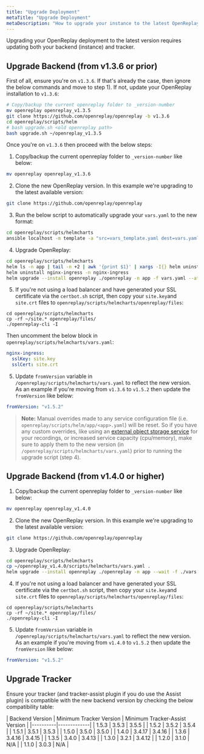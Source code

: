 ```yaml
---
title: "Upgrade Deployment"
metaTitle: "Upgrade Deployment"
metaDescription: "How to upgrade your instance to the latest OpenReplay version."
---
```


Upgrading your OpenReplay deployment to the latest version requires updating both your backend (instance) and tracker.

## Upgrade Backend (from v1.3.6 or prior)

First of all, ensure you're on `v1.3.6`. If that's already the case, then ignore the below commands and move to step 1). If not, update your OpenReplay installation to `v1.3.6`:
   
```bash 
# Copy/backup the current openreplay folder to _version-number
mv openreplay openreplay_v1.3.5
git clone https://github.com/openreplay/openreplay -b v1.3.6
cd openreplay/scripts/helm
# bash upgrade.sh <old openreplay path>
bash upgrade.sh ~/openreplay_v1.3.5
```

Once you're on `v1.3.6` then proceed with the below steps:

1. Copy/backup the current openreplay folder to `_version-number` like below:
   
  ```bash 
  mv openreplay openreplay_v1.3.6
  ```

2. Clone the new OpenReplay version. In this example we're upgrading to the latest available version:
   
  ```bash 
  git clone https://github.com/openreplay/openreplay
  ```

3. Run the below script to automatically upgrade your `vars.yaml` to the new format:
  
  ```bash
  cd openreplay/scripts/helmcharts
  ansible localhost -m template -a "src=vars_template.yaml dest=vars.yaml" -e @~/openreplay_v1.3.6/scripts/helm/vars.yaml
  ```

4. Upgrade OpenReplay:

  ```bash
  cd openreplay/scripts/helmcharts
  helm ls -n app | tail -n +2 | awk '{print $1}' | xargs -I{} helm uninstall {} -n app
  helm uninstall nginx-ingress -n nginx-ingress
  helm upgrade --install openreplay ./openreplay -n app -f vars.yaml --atomic --set forceMigration=true
  ```
  
5. If you're not using a load balancer and have generated your SSL certificate via the `certbot.sh` script, then copy your `site.key`and `site.crt` files to `openreplay/scripts/helmcharts/openreplay/files`:

  ```
  cd openreplay/scripts/helmcharts
  cp -rf ~/site.* openreplay/files/
  ./openreplay-cli -I
  ```

Then uncomment the below block in `openreplay/scripts/helmcharts/vars.yaml`:
   
   ```yaml
   nginx-ingress:
     sslKey: site.key
     sslCert: site.crt
   ```

5. Update `fromVersion` variable in `/openreplay/scripts/helmcharts/vars.yaml` to reflect the new version. As an example if you're moving from `v1.3.6` to `v1.5.2` then update the `fromVersion` like below:
  
  ```yaml
  fromVersion: "v1.5.2"
  ```

> **Note:** 
Manual overrides made to any service configuration file (i.e. `openreplay/scripts/helm/app/<app>.yaml`) will be reset. So if you have any custom overrides, like using an [external object storage service](/configuration/recordings-storage) for your recordings, or increased service capacity (cpu/memory), make sure to apply them to the new version (in `/openreplay/scripts/helmcharts/vars.yaml`) prior to running the upgrade script (step 4).

## Upgrade Backend (from v1.4.0 or higher)

1. Copy/backup the current openreplay folder to `_version-number` like below:
   
  ```bash 
  mv openreplay openreplay_v1.4.0
  ```

2. Clone the new OpenReplay version. In this example we're upgrading to the latest available version:
   
  ```bash 
  git clone https://github.com/openreplay/openreplay
  ```

3. Upgrade OpenReplay:

  ```bash
  cd openreplay/scripts/helmcharts
  cp ~/openreplay_v1.4.0/scripts/helmcharts/vars.yaml .
  helm upgrade --install openreplay ./openreplay -n app --wait -f ./vars.yaml --atomic
  ```
  
4. If you're not using a load balancer and have generated your SSL certificate via the `certbot.sh` script, then copy your `site.key`and `site.crt` files to `openreplay/scripts/helmcharts/openreplay/files`:

  ```
  cd openreplay/scripts/helmcharts
  cp -rf ~/site.* openreplay/files/
  ./openreplay-cli -I
  ```

5. Update `fromVersion` variable in `/openreplay/scripts/helmcharts/vars.yaml` to reflect the new version. As an example if you're moving from `v1.4.0` to `v1.5.2` then update the `fromVersion` like below:
  
  ```yaml
  fromVersion: "v1.5.2"
  ```

## Upgrade Tracker

Ensure your tracker (and tracker-assist plugin if you do use the Assist plugin) is compatible with the new backend version by checking the below compatibility table:

| Backend Version | Minimum Tracker Version | Minimum Tracker-Assist Version |
|----------|-------------|
| 1.5.3 | 3.5.3 | 3.5.5 |
| 1.5.2 | 3.5.2 | 3.5.4 |
| 1.5.1 | 3.5.1 | 3.5.3 |
| 1.5.0 | 3.5.0 | 3.5.0 |
| 1.4.0 | 3.4.17 | 3.4.16 |
| 1.3.6 | 3.4.16 | 3.4.15 |
| 1.3.5 | 3.4.0 | 3.4.13 |
| 1.3.0 | 3.2.1 | 3.4.12 |
| 1.2.0 | 3.1.0 | N/A |
| 1.1.0 | 3.0.3 | N/A |
